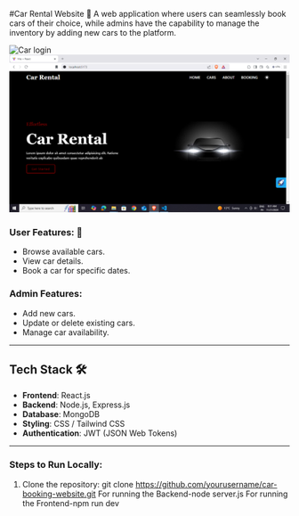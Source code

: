 #Car Rental Website 🚗
A web application where users can seamlessly book cars of their choice, while admins have the capability to manage the inventory by adding new cars to the platform. 



![Car login](Demo_Image/Demo1.jpg)
![Car Ui](Demo_Image/Demo2.png)

### User Features: 🌟
- Browse available cars.
- View car details.
- Book a car for specific dates.

### Admin Features:
- Add new cars.
- Update or delete existing cars.
- Manage car availability.

---

## Tech Stack 🛠️

- **Frontend**: React.js 
- **Backend**: Node.js, Express.js
- **Database**: MongoDB
- **Styling**: CSS / Tailwind CSS
- **Authentication**: JWT (JSON Web Tokens)
---

### Steps to Run Locally:
1. Clone the repository:
   git clone https://github.com/yourusername/car-booking-website.git
   For running the Backend-node server.js
   For running the Frontend-npm run dev

